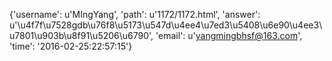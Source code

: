 {'username': u'MIngYang', 'path': u'1172/1172.html', 'answer': u'\u4f7f\u7528gdb\u76f8\u5173\u547d\u4ee4\u7ed3\u5408\u6e90\u4ee3\u7801\u903b\u8f91\u5206\u6790', 'email': u'yangmingbhsf@163.com', 'time': '2016-02-25:22:57:15'}